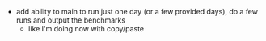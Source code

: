- add ability to main to run just one day (or a few provided days), do a few runs and output the benchmarks
  - like I'm doing now with copy/paste